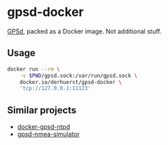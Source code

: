 # gpsd-docker

[GPSd](https://gpsd.gitlab.io/gpsd/), packed as a Docker image. Not additional stuff.

## Usage

```sh
docker run --rm \
	-v $PWD/gpsd.sock:/var/run/gpsd.sock \
	docker.io/derhuerst/gpsd-docker \
	'tcp://127.0.0.1:11123'
```

## Similar projects

- [docker-gpsd-ntpd](https://github.com/YipYup/docker-gpsd-ntpd)
- [gpsd-nmea-simulator](https://github.com/knowhowlab/gpsd-nmea-simulator)
